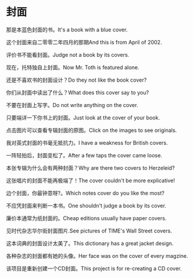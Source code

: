 # 封面

<p><span class="chinese">那是本蓝色封面的书。</span><span class="english">It's a book with a blue cover.</span></p>

<p><span class="chinese">这个封面来自二零零二年四月的那期</span><span class="english">And this is from April of 2002.</span></p>

<p><span class="chinese">评价书不能看封面。</span><span class="english">Judge not a book by its covers.</span></p>

<p><span class="chinese">现在，托特独自上封面。</span><span class="english">Now Mr. Toth is featured alone.</span></p>

<p><span class="chinese">还是不喜欢书的封面设计？</span><span class="english">Do they not like the book cover?</span></p>

<p><span class="chinese">你们从封面中读出了什么？</span><span class="english">What does this cover say to you?</span></p>

<p><span class="chinese">不要在封面上写字。</span><span class="english">Do not write anything on the cover.</span></p>

<p><span class="chinese">只要端详一下你书上的封面。</span><span class="english">Just look at the cover of your book.</span></p>

<p><span class="chinese">点击图片可以查看专辑封面的原图。</span><span class="english">Click on the images to see originals.</span></p>

<p><span class="chinese">我对英式封面的书毫无抵抗力。</span><span class="english">I have a weakness for British covers.</span></p>

<p><span class="chinese">一阵轻拍后，封面变松了。</span><span class="english">After a few taps the cover came loose.</span></p>

<p><span class="chinese">本张专辑为什么会有两种封面？</span><span class="english">Why are there two covers to Herzeleid?</span></p>

<p><span class="chinese">这张唱片的封面不能再极端了！</span><span class="english">The cover couldn't be more explicative!</span></p>

<p><span class="chinese">边个封面，你最钟意呀?。</span><span class="english">Which notes cover do you like the most?</span></p>

<p><span class="chinese">不应凭封面来判断一本书。</span><span class="english">One shouldn't judge a book by its cover.</span></p>

<p><span class="chinese">廉价本通常为纸封面的。</span><span class="english">Cheap editions usually have paper covers.</span></p>

<p><span class="chinese">见时代杂志华尔街封面图片.</span><span class="english">See pictures of TIME's Wall Street covers.</span></p>

<p><span class="chinese">这本词典的封面设计太美了。</span><span class="english">This dictionary has a great jacket design.</span></p>

<p><span class="chinese">各种杂志的封面都有她的头像。</span><span class="english">Her face was on the cover of every magzine.</span></p>

<p><span class="chinese">该项目是重新创建一个CD封面。</span><span class="english">This project is for re-creating a CD cover.</span></p>

